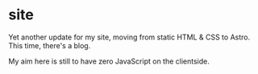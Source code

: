 # site

Yet another update for my site, moving from static HTML & CSS to Astro. This time, there's a blog.

My aim here is still to have zero JavaScript on the clientside.